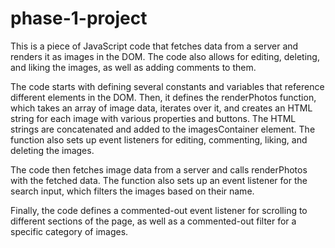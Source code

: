 # phase-1-project

This is a piece of JavaScript code that fetches data from a server and renders it as images in the DOM. The code also allows for editing, deleting, and liking the images, as well as adding comments to them.

The code starts with defining several constants and variables that reference different elements in the DOM. Then, it defines the renderPhotos function, which takes an array of image data, iterates over it, and creates an HTML string for each image with various properties and buttons. The HTML strings are concatenated and added to the imagesContainer element. The function also sets up event listeners for editing, commenting, liking, and deleting the images.

The code then fetches image data from a server and calls renderPhotos with the fetched data. The function also sets up an event listener for the search input, which filters the images based on their name.

Finally, the code defines a commented-out event listener for scrolling to different sections of the page, as well as a commented-out filter for a specific category of images.
